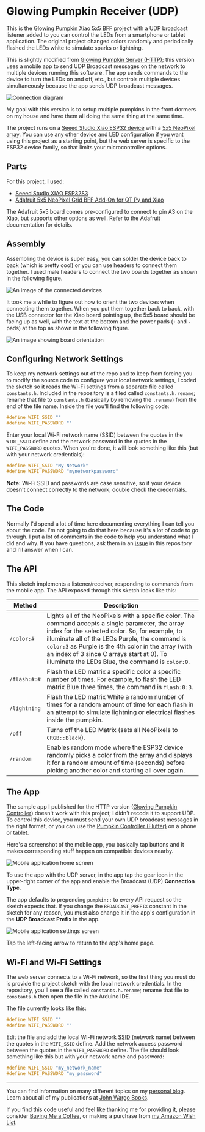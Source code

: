 # Glowing Pumpkin Receiver (UDP)

This is the [Glowing Pumpkin Xiao 5x5 BFF](https://github.com/johnwargo/glowing-pumpkin-xiao-bff) project with a UDP broadcast listener added to you can control the LEDs from a smartphone or tablet application. The original project changed colors randomly and periodically flashed the LEDs white to simulate sparks or lightning. 

This is slightly modified from [Glowing Pumpkin Server (HTTP)](https://github.com/johnwargo/glowing-pumpkin-server-http); this version uses a mobile app to send UDP Broadcast messages on the network to multiple devices running this software. The app sends commands to the device to turn the LEDs on and off, etc., but controls multiple devices simultaneously because the app sends UDP broadcast messages. 

![Connection diagram](images/udp-broadcast-connection.png)

My goal with this version is to setup multiple pumpkins in the front dormers on my house and have them all doing the same thing at the same time.

The project runs on a [Seeed Studio Xiao ESP32 device](https://www.seeedstudio.com/xiao-series-page) with a [5x5 NeoPixel array](https://www.adafruit.com/product/5646). You can use any other device and LED configuration if you want using this project as a starting point, but the web server is specific to the ESP32 device family, so that limits your microcontroller options. 

## Parts

For this project, I used:

* [Seeed Studio XIAO ESP32S3](https://www.seeedstudio.com/XIAO-ESP32S3-p-5627.html)
* [Adafruit 5x5 NeoPixel Grid BFF Add-On for QT Py and Xiao](https://www.adafruit.com/product/5646)

The Adafruit 5x5 board comes pre-configured to connect to pin A3 on the Xiao, but supports other options as well. Refer to the Adafruit documentation for details.

## Assembly

Assembling the device is super easy, you can solder the device back to back (which is pretty cool) or you can use headers to connect them together. I used male headers to connect the two boards together as shown in the following figure.

![An image of the connected devices](images/image-01.png)

It took me a while to figure out how to orient the two devices when connecting them together. When you put them together back to back, with the USB connector for the Xiao board pointing up, the 5x5 board should be facing up as well, with the text at the bottom and the power pads (`+` and `-` pads) at the top as shown in the following figure.

![An image showing board orientation](images/image-02.png)

## Configuring Network Settings

To keep my network settings out of the repo and to keep from forcing you to modify the source code to configure your local network settings, I coded the sketch so it reads the Wi-Fi settings from a separate file called `constants.h`. Included in the repository is a filed called `constants.h.rename`; rename that file to `constants.h`  (basically by removing the `.rename`) from the end of the file name. Inside the file you'll find the following code:

```c
#define WIFI_SSID ""
#define WIFI_PASSWORD ""
```

Enter your local Wi-Fi network name (SSID) between the quotes in the `WIDI_SSID` define and the network password in the quotes in the `WIFI_PASSWORD` quotes. When you're done, it will look something like this (but with your network credentials):

```c
#define WIFI_SSID "My Network"
#define WIFI_PASSWORD "mynetworkpassword"
```

**Note:** Wi-Fi SSID and passwords are case sensitive, so if your device doesn't connect correctly to the network, double check the credentials.

## The Code

Normally I'd spend a lot of time here documenting everything I can tell you about the code. I'm not going to do that here because it's a lot of code to go through. I put a lot of comments in the code to help you understand what I did and why. If you have questions, ask them in an [issue](https://github.com/johnwargo/glowing-pumpkin-receiver-udp/issues) in this repository and I'll answer when I can.

## The API

This sketch implements a listener/receiver, responding to commands from the mobile app. The API exposed through this sketch looks like this:

| Method       | Description |
| ------------ | ----------- |
| `/color:#`   | Lights all of the NeoPixels with a specific color. The command accepts a single parameter, the array index for the selected color. So, for example, to illuminate all of the LEDs Purple, the command is `color:3` as Purple is the 4th color in the array (with an index of 3 since C arrays start at 0). To illuminate the LEDs Blue, the command is `color:0`. |
| `/flash:#:#` | Flash the LED matrix a specific color a specific number of times. For example, to flash the LED matrix Blue three times, the command is `flash:0:3`. |
| `/lightning` | Flash the LED matrix White a random number of times for a random amount of time for each flash in an attempt to simulate lightning or electrical flashes inside the pumpkin. |
| `/off`       | Turns off the LED Matrix (sets all NeoPixels to `CRGB::Black`). |
| `/random`    | Enables random mode where the ESP32 device randomly picks a color from the array and displays it for a random amount of time (seconds) before picking another color and starting all over again. |

## The App

The sample app I published for the HTTP version ([Glowing Pumpkin Controller](https://github.com/johnwargo/glowing-pumpkin-controller-html/tree/main)) doesn't work with this project; I didn't recode it to support UDP.  To control this device, you must send your own UDP broadcast messages in the right format, or you can use the [Pumpkin Controller (Flutter)](https://github.com/fumblystuff/pumpkin-controller-app-flutter) on a phone or tablet.

Here's a screenshot of the mobile app, you basically tap buttons and it makes corresponding stuff happen on compatible devices nearby. 

![Mobile application home screen](images/home.png)

To use the app with the UDP server, in the app tap the gear icon in the upper-right corner of the app and enable the Broadcast (UDP) **Connection Type**. 

The app defaults to prepending `pumpkin::` to every API request so the sketch expects that. If you change the `BROADCAST_PREFIX` constant in the sketch for any reason, you must also change it in the app's configuration in the **UDP Broadcast Prefix** in the app.

![Mobile application settings screen](images/settings-udp.png)

Tap the left-facing arrow to return to the app's home page.

## Wi-Fi and Wi-Fi Settings

The web server connects to a Wi-Fi network, so the first thing you must do is provide the project sketch with the local network credentials. In the repository, you'll see a file called `constants.h.rename`; rename that file to `constants.h` then open the file in the Arduino IDE. 

The file currently looks like this:

```c
#define WIFI_SSID ""
#define WIFI_PASSWORD ""
```

Edit the file and add the local Wi-Fi network [SSID](https://en.wikipedia.org/wiki/Service_set_(802.11_network)#SSID) (network name) between the quotes in the `WIFI_SSID` define. Add the network access password between the quotes in the `WIFI_PASSWORD` define.  The file should look something like this but with your network name and password:

```c
#define WIFI_SSID "my_network_name"
#define WIFI_PASSWORD "my_password"
```

***

You can find information on many different topics on my [personal blog](http://www.johnwargo.com). Learn about all of my publications at [John Wargo Books](http://www.johnwargobooks.com).

If you find this code useful and feel like thanking me for providing it, please consider <a href="https://www.buymeacoffee.com/johnwargo" target="_blank">Buying Me a Coffee</a>, or making a purchase from [my Amazon Wish List](https://amzn.com/w/1WI6AAUKPT5P9).
